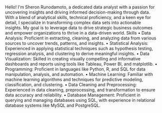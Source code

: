 Hello! I'm Sheron Runodamoto, a dedicated data analyst with a passion for uncovering insights and driving informed decision-making through data. With a blend of analytical skills, technical proficiency, and a keen eye for detail, I specialize in transforming complex data sets into actionable insights. My goal is to leverage data to drive strategic business outcomes and empower organizations to thrive in a data-driven world.
Skills
•	Data Analysis: Proficient in extracting, cleaning, and analyzing data from various sources to uncover trends, patterns, and insights.
•	Statistical Analysis: Experienced in applying statistical techniques such as hypothesis testing, regression analysis, and clustering to derive meaningful insights.
•	Data Visualization: Skilled in creating visually compelling and informative dashboards and reports using tools like Tableau, Power BI, and matplotlib.
•	Programming: Proficient in languages like Python, R, and SQL for data manipulation, analysis, and automation.
•	Machine Learning: Familiar with machine learning algorithms and techniques for predictive modeling, classification, and clustering.
•	Data Cleaning and Preprocessing: Experienced in data cleaning, preprocessing, and transformation to ensure data accuracy and reliability.
•	Database Management: Proficient in querying and managing databases using SQL, with experience in relational database systems like MySQL and PostgreSQL.
